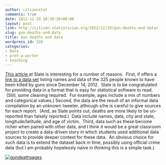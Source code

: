 ```yaml
---
author: citizenstat
comments: true
date: 2012-12-29 18:30:26+00:00
layout: post
link: http://citizen-statistician.org/2012/12/29/gun-deaths-and-data/
slug: gun-deaths-and-data
title: Gun deaths and data
wordpress_id: 326
categories:
- Data
- pret-a-porter
- teaching
---
```


[This article ](http://www.slate.com/articles/news_and_politics/crime/2012/12/gun_death_tally_every_american_gun_death_since_newtown_sandy_hook_shooting.html)at Slate is interesting for a number of reasons.  First, if offers a [link to a data set](https://docs.google.com/spreadsheet/pub?key=0AmjG42aUKrlodEhxVkxhaFI1OEM2anUyd20ySWFnS2c&output=csv) listing names and data of the 325 people known to have been killed by guns since December 14, 2012.  Slate is to be congratulated for providing data in a format that is easy for statistical software to read.  (Still, some cleaning required.  For example, ages include a mix of numbers and categorical values.) Second, the data are the result of an informal data compilation by an unknown tweeter, although s/he is careful to give sources for each report.  (And, as Slate points out, deaths are more likely to be un-reported than falsely reported.)  Data include names, data, city and state, longitude/latitude, and age of victim.  Third, data such as these become richer when paired with other data, and I think it would be a great classroom project to create a data-driven story in which students used additional data sources to provide deeper context for these data.  An obvious choice for such data is to extend the dataset back in time, possibly using official crime data (but I am probably hopelessly naive in thinking this is a simple task.)

[![gundeathsages](http://citizen-statistician.org/wp-content/uploads/2012/12/gundeathsages-300x236.jpg)](http://citizen-statistician.org/2012/12/29/gun-deaths-and-data/gundeathsages/)
